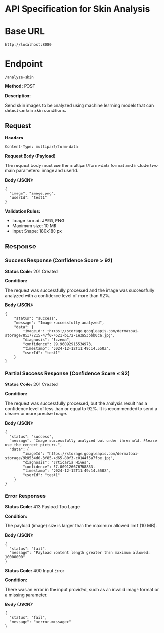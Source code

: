 # API Specification for Skin Analysis

# Base URL
```
http://localhost:8080
```

# Endpoint
```
/analyze-skin
```

**Method:** POST

**Description:** 

Send skin images to be analyzed using machine learning models that can detect certain skin conditions.


## Request

**Headers**
```
Content-Type: multipart/form-data
```

**Request Body (Payload)**

The request body must use the multipart/form-data format and include two main parameters: image and userId.

**Body (JSON):**
```
{
  "image": "image.png",
  "userId": "test1"
}
```

**Validation Rules:**
* Image format: JPEG, PNG
* Maximum size: 10 MB
* Input Shape: 180x180 px


## Response
### Success Response (Confidence Score > 92)

**Status Code:** 201 Created

**Condition:**

The request was successfully processed and the image was successfully analyzed with a confidence level of more than 92%.

**Body (JSON):**
```
{
    "status": "success",
    "message": "Image successfully analyzed",
    "data": {
        "imageId": "https://storage.googleapis.com/dermatoai-storage/85177215-47f0-4621-b172-1e3a53bbb0ca.jpg",
        "diagnosis": "Eczema",
        "confidence": 99.96092915534973,
        "timestamp": "2024-12-12T11:49:14.550Z",
        "userId": "test1"
    }
}
```

### Partial Success Response (Confidence Score ≤ 92)

**Status Code:** 201 Created

**Condition:**

The request was successfully processed, but the analysis result has a confidence level of less than or equal to 92%. It is recommended to send a clearer or more precise image.

**Body (JSON):**
```
{
  "status": "success",
  "message": "Image successfully analyzed but under threshold. Please use the correct picture.",
  "data": {
        "imageId": "https://storage.googleapis.com/dermatoai-storage/9b8534d0-3f85-4d65-80f3-c0144f5a7fbe.jpg",
        "diagnosis": "Urticaria Hives",
        "confidence": 57.009126676768833,
        "timestamp": "2024-12-12T11:49:14.550Z",
        "userId": "test1"
    }
}
```

### Error Responses
**Status Code:** 413 Payload Too Large

**Condition:**

The payload (image) size is larger than the maximum allowed limit (10 MB).

**Body (JSON):**
```
{
  "status": "fail",
  "message": "Payload content length greater than maximum allowed: 10000000"
}
```

**Status Code:** 400 Input Error

**Condition:**

There was an error in the input provided, such as an invalid image format or a missing parameter.

**Body (JSON):**
```
{
  "status": "fail",
  "message": "<error-message>"
}
```
